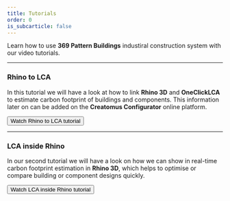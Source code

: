 ```yaml
---
title: Tutorials
order: 0
is_subcarticle: false
---
```


Learn how to use **369 Pattern Buildings** industiral construction system with our video tutorials.

---

### Rhino to LCA

In this tutorial we will have a look at how to link **Rhino 3D** and **OneClickLCA** to estimate carbon footprint of buildings and components. This information later on can be added on the **Creatomus Configurator** online platform.

<a href="/docs/rhino-to-lca/"><button class="btn btn-fill bg-green-600 mb-8">Watch Rhino to LCA tutorial</button></a>

---

### LCA inside Rhino

In our second tutorial we will have a look on how we can show in real-time carbon footprint estimation in **Rhino 3D**, which helps to optimise or compare building or component designs quickly.

<a href="/docs/lca-inside-rhino/"><button class="btn btn-fill bg-green-600 mb-8">Watch LCA inside Rhino tutorial</button></a>
